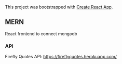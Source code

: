 This project was bootstrapped with [Create React App](https://github.com/facebook/create-react-app).

## MERN

React frontend to connect mongodb

### API

Firefly Quotes API: https://fireflyquotes.herokuapp.com/
